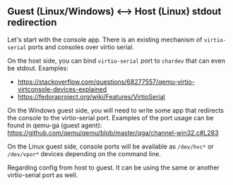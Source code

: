 ## Guest (Linux/Windows) <--> Host (Linux) stdout redirection

Let's start with the console app. There is an existing mechanism of `virtio-serial` ports 
and consoles over virtio serial. 

On the host side, you can bind `virtio-serial` port to `chardev` that can even be stdout.
Examples:
 - https://stackoverflow.com/questions/68277557/qemu-virtio-virtconsole-devices-explained
 - https://fedoraproject.org/wiki/Features/VirtioSerial

On the Windows guest side, you will need to write some app that redirects the console to the virtio-serial port. 
Examples of the port usage can be found in qemu-ga (guest agent): https://github.com/qemu/qemu/blob/master/qga/channel-win32.c#L283

On the Linux guest side, console ports will be available as `/dev/hvc*` or `/dev/vpor*` devices depending on the command line.

Regarding config from host to guest. It can be using the same or another virtio-serial port as well.
